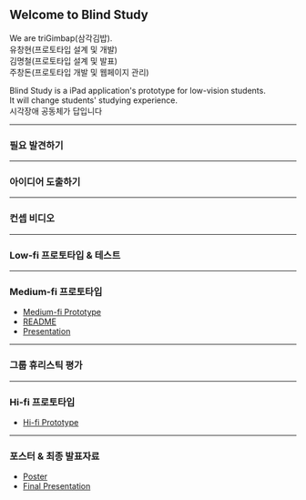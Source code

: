 ## Welcome to Blind Study

We are triGimbap(삼각김밥).<br>
유창현(프로토타입 설계 및 개발)<br>
김명철(프로토타입 설계 및 발표)<br>
주창돈(프로토타입 개발 및 웹페이지 관리)<br>

Blind Study is a iPad application's prototype for low-vision students.<br>
It will change students' studying experience.<br>
시각장애 공동체가 답입니다<br>

---
### 필요 발견하기

---
### 아이디어 도출하기

---
### 컨셉 비디오

---
### Low-fi 프로토타입 & 테스트

---
### Medium-fi 프로토타입

* <a href="https://marvelapp.com/487fjb2">Medium-fi Prototype</a><br>
* <a href="https://drive.google.com/file/d/1_CDLuGSSWm2gqj4kOkR7eL2CS3lcTJA0/view?usp=sharing">README</a><br>
* <a href="https://drive.google.com/file/d/1hUD8tXaLknEUIfkeiYne8jO2TYD6Nmzq/view?usp=sharing">Presentation</a><br>

---
### 그룹 휴리스틱 평가

---
### Hi-fi 프로토타입

* <a href="">Hi-fi Prototype</a><br>

---
### 포스터 & 최종 발표자료

* <a href="">Poster</a><br>
* <a href="">Final Presentation</a><br>

